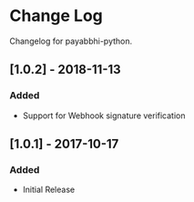 # Change Log

Changelog for payabbhi-python.

## [1.0.2] - 2018-11-13
### Added
- Support for Webhook signature verification

## [1.0.1] - 2017-10-17
### Added
- Initial Release
